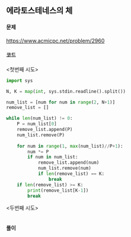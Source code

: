 ## 에라토스테네스의 체

#### 문제
https://www.acmicpc.net/problem/2960


#### 코드
<첫번째 시도>
```python
import sys

N, K = map(int, sys.stdin.readline().split())

num_list = [num for num in range(2, N+1)]
remove_list = []

while len(num_list) != 0:
    P = num_list[0]
    remove_list.append(P)
    num_list.remove(P)
    
    for num in range(1, max(num_list)//P+1):
        num *= P
        if num in num_list:
            remove_list.append(num)
            num_list.remove(num)
            if len(remove_list) == K:
                break
    if len(remove_list) >= K:
        print(remove_list[K-1])
        break
```
<두번째 시도>
```python

```

#### 풀이



